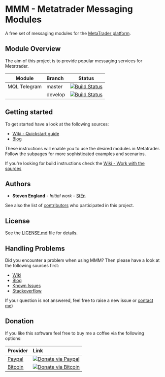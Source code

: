 # MMM - Metatrader Messaging Modules
A free set of messaging modules for the [MetaTrader platform](https://www.metaquotes.net/en).

## Module Overview

The aim of this project is to provide popular messaging services for Metatrader.

| Module        | Branch        | Status  |
| ------------- |:-------------| :-------------:|
| MQL Telegram  | master | [![Build Status](https://dev.azure.com/StEnPublic/MMM/_apis/build/status/Telegram/MMM_MQL_Telegram_x64?branchName=master)](https://dev.azure.com/StEnPublic/MMM/_build/latest?definitionId=6&branchName=master) |
|       | develop      |   [![Build Status](https://dev.azure.com/StEnPublic/MMM/_apis/build/status/Telegram/MMM_MQL_Telegram_x64?branchName=develop)](https://dev.azure.com/StEnPublic/MMM/_build/latest?definitionId=6&branchName=develop) |

## Getting started

To get started have a look at the following sources:
+ [Wiki - Quickstart guide](https://github.com/stevenengland/MMM/wiki/Quickstart)
+ [Blog](https://mmm.steven-england.info)

These instructions will enable you to use the desired modules in Metatrader. Follow the subpages for more sophisticated
examples and scenarios.

If you're looking for build instructions check the [Wiki - Work with the sources](https://github.com/stevenengland/MMM/wiki/Work-with-the-sources)

## Authors

* **Steven England** - *Initial work* - [StEn](https://github.com/stevenengland)

See also the list of [contributors](https://github.com/stevenengland/MMM/graphs/contributors) who participated in this project.

## License

See the [LICENSE.md](LICENSE.md) file for details.

## Handling Problems

Did you encounter a problem when using MMM? Then please have a look at the following sources first:

+ [Wiki](https://github.com/stevenengland/MMM/wiki)
+ [Blog](https://mmm.steven-england.info)
+ [Known Issues](https://github.com/stevenengland/MMM/issues)
+ [Stackoverflow](https://stackoverflow.com)

If your question is not answered, feel free to raise a new issue or [contact me](https://mmm.steven-england.info/contact))

## Donation

If you like this software feel free to buy me a coffee via the following options:

| Provider        | Link        |
| ------------- |:-------------|
| [Paypal](https://www.paypal.com/cgi-bin/webscr?cmd=_s-xclick&hosted_button_id=KLZLAV7333HYN&source=url)        |[![Donate via Paypal](https://donate.steven-england.info/donate_qr_paypal.png "Donate via Paypal")](https://www.paypal.com/cgi-bin/webscr?cmd=_s-xclick&hosted_button_id=KLZLAV7333HYN&source=url)|
| [Bitcoin](bitcoin:1M7tAz41GHDhyZJGvVEpYq4ijsvduE7Zad)      |[![Donate via Bitcoin](https://donate.steven-england.info/donate_qr_bitcoin.png "Donate via Bitcoin")](bitcoin:1M7tAz41GHDhyZJGvVEpYq4ijsvduE7Zad)|